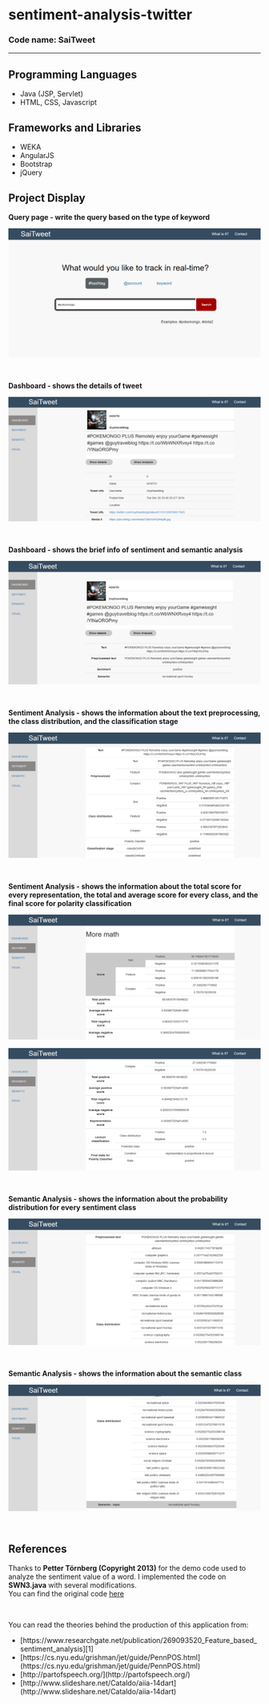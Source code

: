 # sentiment-analysis-twitter

### Code name: SaiTweet

-----

## Programming Languages

<ul>
	<li>Java (JSP, Servlet)</li>
	<li>HTML, CSS, Javascript</li>
</ul>

## Frameworks and Libraries

<ul>
	<li>WEKA</li>
	<li>AngularJS</li>
	<li>Bootstrap</li>
	<li>jQuery</li>
</ul>

## Project Display

**Query page - write the query based on the type of keyword**

![Query page - write the query based on the type of keyword](readme/img/query_page.png)

<br />

**Dashboard - shows the details of tweet**

![Dashboard - shows the details of tweet](readme/img/dashboard0.png)

<br />

**Dashboard - shows the brief info of sentiment and semantic analysis**

![Dashboard - shows the brief info of sentiment and semantic analysis](readme/img/dashboard1.png)

<br />

**Sentiment Analysis - shows the information about the text preprocessing, the class distribution, and the classification stage**

![Sentiment Analysis - preprocessed text, class distribution, and classification stage](readme/img/sentiment0.png)

<br />

**Sentiment Analysis - shows the information about the total score for every representation, the total and average score for every class, and the final score for polarity classification**

![Sentiment Analysis - total score for every representation, total and average score for every class, and final score for polarity classification](readme/img/sentiment1.png)

![Sentiment Analysis - total score for every representation, total and average score for every class, and final score for polarity classification](readme/img/sentiment2.png)

<br />

**Semantic Analysis - shows the information about the probability distribution for every sentiment class**

![Semantic Analysis - shows the information about the probability distribution for every sentiment class](readme/img/semantic0.png)

<br />

**Semantic Analysis - shows the information about the semantic class**

![Semantic Analysis - shows the information about the semantic class](readme/img/semantic1.png)

<br />

## References

Thanks to **Petter Törnberg (Copyright 2013)** for the demo code used to analyze the sentiment value of a word. I implemented the code on **SWN3.java** with several modifications.<br />
You can find the original code [here](sentiwordnet.isti.cnr.it)

<br />

You can read the theories behind the production of this application from:<br />
<ul>
	<li> [https://www.researchgate.net/publication/269093520_Feature_based_sentiment_analysis][1]</li>
	<li> [https://cs.nyu.edu/grishman/jet/guide/PennPOS.html](https://cs.nyu.edu/grishman/jet/guide/PennPOS.html) </li>
	<li> [http://partofspeech.org/](http://partofspeech.org/) </li>
	<li> [http://www.slideshare.net/Cataldo/aiia-14dart](http://www.slideshare.net/Cataldo/aiia-14dart) </li>
</ul>

[1]: https://www.researchgate.net/publication/269093520_Feature_based_sentiment_analysis
